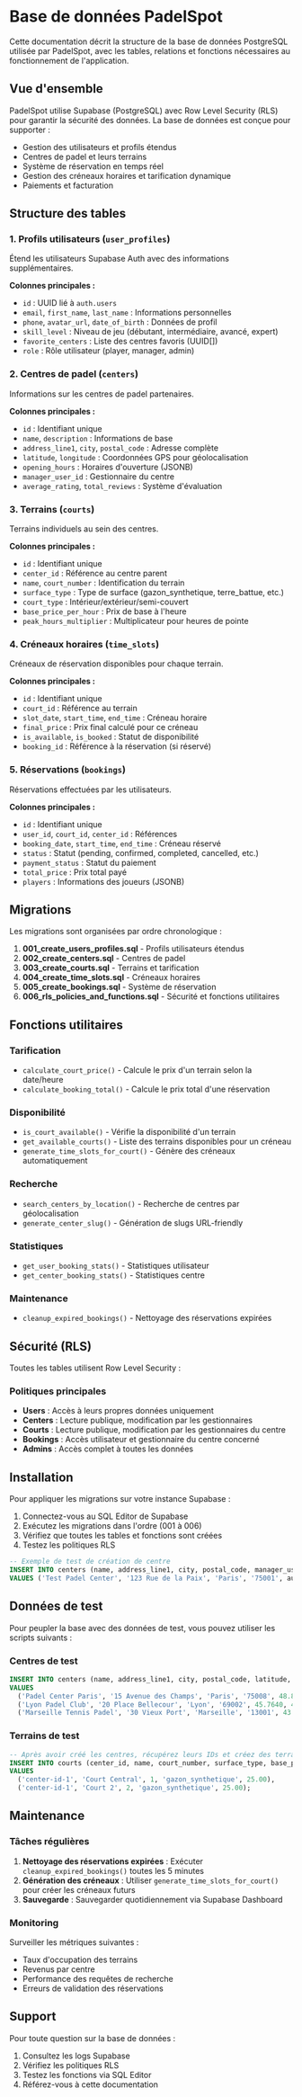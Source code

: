 # Base de données PadelSpot

Cette documentation décrit la structure de la base de données PostgreSQL utilisée par PadelSpot, avec les tables, relations et fonctions nécessaires au fonctionnement de l'application.

## Vue d'ensemble

PadelSpot utilise Supabase (PostgreSQL) avec Row Level Security (RLS) pour garantir la sécurité des données. La base de données est conçue pour supporter :

- Gestion des utilisateurs et profils étendus
- Centres de padel et leurs terrains
- Système de réservation en temps réel
- Gestion des créneaux horaires et tarification dynamique
- Paiements et facturation

## Structure des tables

### 1. Profils utilisateurs (`user_profiles`)

Étend les utilisateurs Supabase Auth avec des informations supplémentaires.

**Colonnes principales :**
- `id` : UUID lié à `auth.users`
- `email`, `first_name`, `last_name` : Informations personnelles
- `phone`, `avatar_url`, `date_of_birth` : Données de profil
- `skill_level` : Niveau de jeu (débutant, intermédiaire, avancé, expert)
- `favorite_centers` : Liste des centres favoris (UUID[])
- `role` : Rôle utilisateur (player, manager, admin)

### 2. Centres de padel (`centers`)

Informations sur les centres de padel partenaires.

**Colonnes principales :**
- `id` : Identifiant unique
- `name`, `description` : Informations de base
- `address_line1`, `city`, `postal_code` : Adresse complète
- `latitude`, `longitude` : Coordonnées GPS pour géolocalisation
- `opening_hours` : Horaires d'ouverture (JSONB)
- `manager_user_id` : Gestionnaire du centre
- `average_rating`, `total_reviews` : Système d'évaluation

### 3. Terrains (`courts`)

Terrains individuels au sein des centres.

**Colonnes principales :**
- `id` : Identifiant unique
- `center_id` : Référence au centre parent
- `name`, `court_number` : Identification du terrain
- `surface_type` : Type de surface (gazon_synthetique, terre_battue, etc.)
- `court_type` : Intérieur/extérieur/semi-couvert
- `base_price_per_hour` : Prix de base à l'heure
- `peak_hours_multiplier` : Multiplicateur pour heures de pointe

### 4. Créneaux horaires (`time_slots`)

Créneaux de réservation disponibles pour chaque terrain.

**Colonnes principales :**
- `id` : Identifiant unique
- `court_id` : Référence au terrain
- `slot_date`, `start_time`, `end_time` : Créneau horaire
- `final_price` : Prix final calculé pour ce créneau
- `is_available`, `is_booked` : Statut de disponibilité
- `booking_id` : Référence à la réservation (si réservé)

### 5. Réservations (`bookings`)

Réservations effectuées par les utilisateurs.

**Colonnes principales :**
- `id` : Identifiant unique
- `user_id`, `court_id`, `center_id` : Références
- `booking_date`, `start_time`, `end_time` : Créneau réservé
- `status` : Statut (pending, confirmed, completed, cancelled, etc.)
- `payment_status` : Statut du paiement
- `total_price` : Prix total payé
- `players` : Informations des joueurs (JSONB)

## Migrations

Les migrations sont organisées par ordre chronologique :

1. **001_create_users_profiles.sql** - Profils utilisateurs étendus
2. **002_create_centers.sql** - Centres de padel
3. **003_create_courts.sql** - Terrains et tarification
4. **004_create_time_slots.sql** - Créneaux horaires
5. **005_create_bookings.sql** - Système de réservation
6. **006_rls_policies_and_functions.sql** - Sécurité et fonctions utilitaires

## Fonctions utilitaires

### Tarification

- `calculate_court_price()` - Calcule le prix d'un terrain selon la date/heure
- `calculate_booking_total()` - Calcule le prix total d'une réservation

### Disponibilité

- `is_court_available()` - Vérifie la disponibilité d'un terrain
- `get_available_courts()` - Liste des terrains disponibles pour un créneau
- `generate_time_slots_for_court()` - Génère des créneaux automatiquement

### Recherche

- `search_centers_by_location()` - Recherche de centres par géolocalisation
- `generate_center_slug()` - Génération de slugs URL-friendly

### Statistiques

- `get_user_booking_stats()` - Statistiques utilisateur
- `get_center_booking_stats()` - Statistiques centre

### Maintenance

- `cleanup_expired_bookings()` - Nettoyage des réservations expirées

## Sécurité (RLS)

Toutes les tables utilisent Row Level Security :

### Politiques principales

- **Users** : Accès à leurs propres données uniquement
- **Centers** : Lecture publique, modification par les gestionnaires
- **Courts** : Lecture publique, modification par les gestionnaires du centre
- **Bookings** : Accès utilisateur et gestionnaire du centre concerné
- **Admins** : Accès complet à toutes les données

## Installation

Pour appliquer les migrations sur votre instance Supabase :

1. Connectez-vous au SQL Editor de Supabase
2. Exécutez les migrations dans l'ordre (001 à 006)
3. Vérifiez que toutes les tables et fonctions sont créées
4. Testez les politiques RLS

```sql
-- Exemple de test de création de centre
INSERT INTO centers (name, address_line1, city, postal_code, manager_user_id)
VALUES ('Test Padel Center', '123 Rue de la Paix', 'Paris', '75001', auth.uid());
```

## Données de test

Pour peupler la base avec des données de test, vous pouvez utiliser les scripts suivants :

### Centres de test
```sql
INSERT INTO centers (name, address_line1, city, postal_code, latitude, longitude, manager_user_id)
VALUES 
  ('Padel Center Paris', '15 Avenue des Champs', 'Paris', '75008', 48.8566, 2.3522, auth.uid()),
  ('Lyon Padel Club', '20 Place Bellecour', 'Lyon', '69002', 45.7640, 4.8357, auth.uid()),
  ('Marseille Tennis Padel', '30 Vieux Port', 'Marseille', '13001', 43.2965, 5.3698, auth.uid());
```

### Terrains de test
```sql
-- Après avoir créé les centres, récupérez leurs IDs et créez des terrains
INSERT INTO courts (center_id, name, court_number, surface_type, base_price_per_hour)
VALUES 
  ('center-id-1', 'Court Central', 1, 'gazon_synthetique', 25.00),
  ('center-id-1', 'Court 2', 2, 'gazon_synthetique', 25.00);
```

## Maintenance

### Tâches régulières

1. **Nettoyage des réservations expirées** : Exécuter `cleanup_expired_bookings()` toutes les 5 minutes
2. **Génération des créneaux** : Utiliser `generate_time_slots_for_court()` pour créer les créneaux futurs
3. **Sauvegarde** : Sauvegarder quotidiennement via Supabase Dashboard

### Monitoring

Surveiller les métriques suivantes :
- Taux d'occupation des terrains
- Revenus par centre
- Performance des requêtes de recherche
- Erreurs de validation des réservations

## Support

Pour toute question sur la base de données :
1. Consultez les logs Supabase
2. Vérifiez les politiques RLS
3. Testez les fonctions via SQL Editor
4. Référez-vous à cette documentation